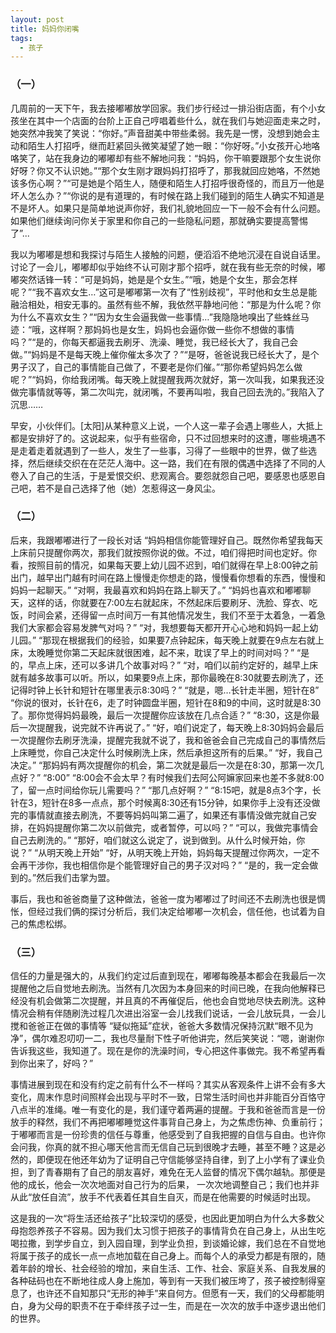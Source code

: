 ```yaml
---
layout: post
title: 妈妈你闭嘴
tags:
  - 孩子
---
```


### （一）

几周前的一天下午，我去接嘟嘟放学回家。我们步行经过一排沿街店面，有个小女孩坐在其中一个店面的台阶上正自己哼唱着些什么，就在我们与她迎面走来之时，她突然冲我笑了笑说：“你好。”声音甜美中带些柔弱。我先是一愣，没想到她会主动和陌生人打招呼，继而赶紧回头微笑凝望了她一眼：“你好呀。”小女孩开心地咯咯笑了，站在我身边的嘟嘟却有些不解地问我：“妈妈，你干嘛要跟那个女生说你好呀？你又不认识她。”“那个女生刚才跟妈妈打招呼了，那我就回应她咯，不然她该多伤心啊？”“可是她是个陌生人，随便和陌生人打招呼很奇怪的，而且万一他是坏人怎么办？”“你说的是有道理的，有时候在路上我们碰到的陌生人确实不知道是不是坏人。如果只是简单地说声你好，我们礼貌地回应一下一般不会有什么问题。如果他们继续询问你关于家里和你自己的一些隐私问题，那就确实要提高警惕了”...

我以为嘟嘟是想和我探讨与陌生人接触的问题，便滔滔不绝地沉浸在自说自话里。讨论了一会儿，嘟嘟却似乎始终不认可刚才那个招呼，就在我有些无奈的时候，嘟嘟突然话锋一转：“可是妈妈，她是是个女生。”“哦，她是个女生，那会怎样呢？”“我不喜欢女生…”这可是嘟嘟第一次有了“性别歧视”，平时他和女生总是能融洽相处，相安无事的。虽然有些不解，我依然平静地问他：“那是为什么呢？你为什么不喜欢女生？”“因为女生会逼我做一些事情…”我隐隐地嗅出了些蛛丝马迹：“哦，这样啊？那妈妈也是女生，妈妈也会逼你做一些你不想做的事情吗？”“是的，你每天都逼我去刷牙、洗澡、睡觉，我已经长大了，我自己会做。”“妈妈是不是每天晚上催你催太多次了？”“是呀，爸爸说我已经长大了，是个男子汉了，自己的事情能自己做了，不要老是你们催。”“那你希望妈妈怎么做呢？”“妈妈，你给我闭嘴。每天晚上就提醒我两次就好，第一次叫我，如果我还没做完事情就等等，第二次叫完，就闭嘴，不要再叫啦，我自己回去洗的。”我陷入了沉思……

早安，小伙伴们。[太阳]从某种意义上说，一个人这一辈子会遇上哪些人，大抵上都是安排好了的。这说起来，似乎有些宿命，只不过回想来时的这遭，哪些境遇不是走着走着就遇到了一些人，发生了一些事，习得了一些眼中的世界，做了些选择，然后继续交织在在茫茫人海中。这一路，我们在有限的偶遇中选择了不同的人卷入了自己的生活，于是爱恨交织、悲观离合。要怨就怨自己吧，要感恩也感恩自己吧，若不是自己选择了他（她）怎惹得这一身风尘。

### （二）

后来，我跟嘟嘟进行了一段长对话
“妈妈相信你能管理好自己。既然你希望我每天上床前只提醒你两次，那我们就按照你说的做。不过，咱们得把时间也定好。你看，按照目前的情况，如果每天要上幼儿园不迟到，咱们就得在早上8:00钟之前出门，越早出门越有时间在路上慢慢走你想走的路，慢慢看你想看的东西，慢慢和妈妈一起聊天。”
“对啊，我最喜欢和妈妈在路上聊天了。”
“妈妈也喜欢和嘟嘟聊天，这样的话，你就要在7:00左右就起床，不然起床后要刷牙、洗脸、穿衣、吃饭，时间会紧，还得留一点时间万一有其他情况发生，我们不至于太着急，一着急我们大家都会容易发脾气对吗？”
“对，我想要每天都开开心心地和妈妈一起上幼儿园。”
“那现在根据我们的经验，如果要7点钟起床，每天晚上就要在9点左右就上床，太晚睡觉你第二天起床就很困难，起不来，耽误了早上的时间对吗？”
“是的，早点上床，还可以多讲几个故事对吗？”
“对，咱们以前约定好的，越早上床就有越多故事可以听。所以，如果要9点上床，那你最晚在8:30就要去刷洗了，还记得时钟上长针和短针在哪里表示8:30吗？”
“就是，嗯…长针走半圈，短针在8”
“你说的很对，长针在6，走了时钟圆盘半圈，短针在8和9的中间，这时就是8:30了。那你觉得妈妈最晚，最后一次提醒你应该放在几点合适？”
“8:30，这是你最后一次提醒我，说完就不许再说了。”
“好，咱们说定了，每天晚上8:30妈妈会最后一次提醒你去刷牙洗澡，提醒完我就不说了，我和爸爸会自己完成自己的事情然后上床睡觉，你自己决定什么时候刷洗上床，然后承担这所有的后果。”
“好，我自己决定。”
“那妈妈有两次提醒你的机会，第二次就是最后一次是在8:30，那第一次几点好？”
“8:00”
“8:00会不会太早？有时候我们去阿公阿嫲家回来也差不多就8:00了，留一点时间给你玩儿需要吗？”
“那几点好啊？”
“8:15吧，就是8点3个字，长针在3，短针在8多一点点，那个时候离8:30还有15分钟，如果你手上没有还没做完的事情就直接去刷洗，不要等妈妈叫第二遍了，如果还有事情没做完就自己安排，在妈妈提醒你第二次以前做完，或者暂停，可以吗？”
“可以，我做完事情会自己去刷洗的。”
“那好，咱们就这么说定了，说到做到。从什么时候开始，你说？”
“从明天晚上开始”
“好，从明天晚上开始，妈妈每天提醒过你两次，一定不会再干涉你，我也相信你是个能管理好自己的男子汉对吗？”
“是的，我一定会做到的。”然后我们击掌为盟。

事后，我也和爸爸商量了这种做法，爸爸一度为嘟嘟过了时间还不去刷洗也很是惆怅，但经过我们俩的探讨分析后，我们决定给嘟嘟一次机会，信任他，也试着为自己的焦虑松绑。

### （三）

信任的力量是强大的，从我们约定过后直到现在，嘟嘟每晚基本都会在我最后一次提醒他之后自觉地去刷洗。当然有几次因为本身回来的时间已晚，在我向他解释已经没有机会做第二次提醒，并且真的不再催促后，他也会自觉地尽快去刷洗。这种情况会稍有伴随刷洗过程几次进出浴室一会儿找我们说话，一会儿放玩具，一会儿搅和爸爸正在做的事情等 “疑似拖延”症状，爸爸大多数情况保持沉默“眼不见为净”，偶尔难忍叨叨一二，我也尽量耐下性子听他讲完，然后笑笑说：“嗯，谢谢你告诉我这些，我知道了。现在是你的洗澡时间，专心把这件事做完。我不希望再看到你出来了，好吗？”

事情进展到现在和没有约定之前有什么不一样吗？其实从客观条件上讲不会有多大变化，周末作息时间照样会出现与平时不一致，日常生活时间也并非能百分百恪守八点半的准绳。唯一有变化的是，我们谨守着两遍的提醒。于我和爸爸而言是一份放手的释然，我们不再把嘟嘟睡觉这件事背自己身上，为之焦虑伤神、负重前行；于嘟嘟而言是一份珍贵的信任与尊重，他感受到了自我把握的自信与自由。也许你会问我，你真的就不担心哪天他言而无信自己玩到很晚才去睡，甚至不睡？这是必然的，即便现在他还年幼为了证明自己守信能够坚持自律，到了上小学有了课业负担，到了青春期有了自己的朋友喜好，难免在无人监督的情况下偶尔越轨。那便是他的成长，他会一次次地面对自己行为的后果， 一次次地调整自己；我们也并非从此“放任自流”，放手不代表着任其自生自灭，而是在他需要的时候适时出现。

这是我的一次“将生活还给孩子”比较深切的感受，也因此更加明白为什么大多数父母抱怨养孩子不容易。因为我们太习惯于把孩子的事情背负在自己身上，从出生吃喝拉撒，到学步自立，到入园自理，到学业负担，到谈婚论嫁，我们总在不自觉地将属于孩子的成长一点一点地加载在自己身上。而每个人的承受力都是有限的，随着年龄的增长、社会经验的增加，来自生活、工作、社会、家庭关系、自我发展的各种砝码也在不断地往成人身上施加，等到有一天我们被压垮了，孩子被控制得窒息了，也许还不自知那只“无形的神手”来自何方。但愿有一天，我们的父母都能明白，身为父母的职责不在于牵绊孩子过一生，而是在一次次的放手中逐步退出他们的世界。